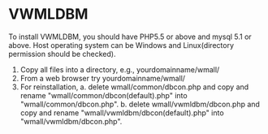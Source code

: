 # VWMLDBM
To install VWMLDBM, you should have PHP5.5 or above and mysql 5.1 or above.
Host operating system can be Windows and Linux(directory permission should be checked).
1. Copy all files into a directory, e.g., yourdomainname/wmall/
2. From a web browser try yourdomainname/wmall/
3. For reinstallation, 
    a. delete wmall/common/dbcon.php and copy and rename "wmall/common/dbcon(default).php" into "wmall/common/dbcon.php". 
    b. delete wmall/vwmldbm/dbcon.php and copy and rename "wmall/vwmldbm/dbcon(default).php" into "wmall/vwmldbm/dbcon.php".
